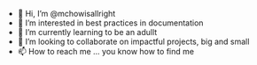 - 👋 Hi, I’m @mchowisallright
- 👀 I’m interested in best practices in documentation
- 🌱 I’m currently learning to be an adullt
- 💞️ I’m looking to collaborate on impactful projects, big and small
- 📫 How to reach me ... you know how to find me

<!---
mchowisallright/mchowisallright is a ✨ special ✨ repository because its `README.md` (this file) appears on your GitHub profile.
You can click the Preview link to take a look at your changes.
--->
